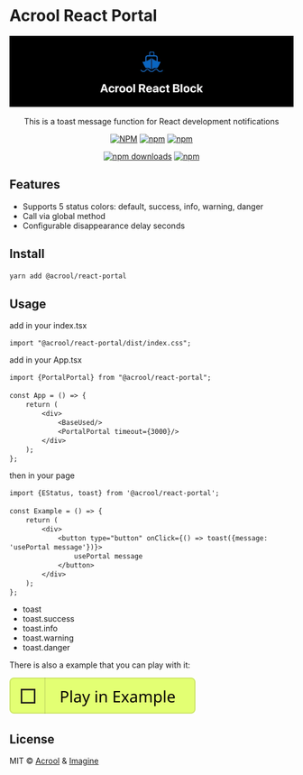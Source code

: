 # Acrool React Portal

<a href="https://acrool-react-portal.pages.dev/" title="Acrool React Portal - This is a toast message function for React development notifications">
    <img src="https://raw.githubusercontent.com/acrool/acrool-react-portal/main/example/public/og.webp" alt="Acrool React Portal Logo"/>
</a>

<p align="center">
    This is a toast message function for React development notifications
</p>

<div align="center">

[![NPM](https://img.shields.io/npm/v/@acrool/react-portal.svg?style=for-the-badge)](https://www.npmjs.com/package/@acrool/react-portal)
[![npm](https://img.shields.io/bundlejs/size/@acrool/react-portal?style=for-the-badge)](https://github.com/acrool/@acrool/react-portal/blob/main/LICENSE)
[![npm](https://img.shields.io/npm/l/@acrool/react-portal?style=for-the-badge)](https://github.com/acrool/react-portal/blob/main/LICENSE)

[![npm downloads](https://img.shields.io/npm/dm/@acrool/react-portal.svg?style=for-the-badge)](https://www.npmjs.com/package/@acrool/react-portal)
[![npm](https://img.shields.io/npm/dt/@acrool/react-portal.svg?style=for-the-badge)](https://www.npmjs.com/package/@acrool/react-portal)

</div>




## Features

- Supports 5 status colors: default, success, info, warning, danger
- Call via global method
- Configurable disappearance delay seconds

## Install

```bash
yarn add @acrool/react-portal
```

## Usage

add in your index.tsx
```tst
import "@acrool/react-portal/dist/index.css";
```

add in your App.tsx

```tsx
import {PortalPortal} from "@acrool/react-portal";

const App = () => {
    return (
        <div>
            <BaseUsed/>
            <PortalPortal timeout={3000}/>
        </div>
    );
};
```

then in your page
```tsx
import {EStatus, toast} from '@acrool/react-portal';

const Example = () => {
    return (
        <div>
            <button type="button" onClick={() => toast({message: 'usePortal message'})}>
                usePortal message
            </button>
        </div>
    );
};
```

- toast
- toast.success
- toast.info
- toast.warning
- toast.danger


There is also a example that you can play with it:

[![Play react-editext-example](https://raw.githubusercontent.com/acrool/acrool-react-portal/main/play-in-example-button.svg)](https://acrool-react-portal.pages.dev)


## License

MIT © [Acrool](https://github.com/acrool) & [Imagine](https://github.com/imagine10255)
